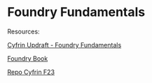 # Foundry Fundamentals

Resources:

[Cyfrin Updraft - Foundry Fundamentals](https://updraft.cyfrin.io/courses/foundry)

[Foundry Book](http://book.getfoundry.sh/)

[Repo Cyfrin F23](https://github.com/Cyfrin/foundry-full-course-f23)